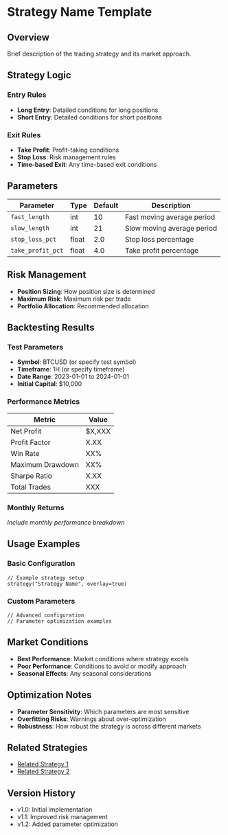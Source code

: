 # Strategy Name Template

## Overview

Brief description of the trading strategy and its market approach.

## Strategy Logic

### Entry Rules
- **Long Entry**: Detailed conditions for long positions
- **Short Entry**: Detailed conditions for short positions

### Exit Rules
- **Take Profit**: Profit-taking conditions
- **Stop Loss**: Risk management rules
- **Time-based Exit**: Any time-based exit conditions

## Parameters

| Parameter | Type | Default | Description |
|-----------|------|---------|-------------|
| `fast_length` | int | 10 | Fast moving average period |
| `slow_length` | int | 21 | Slow moving average period |
| `stop_loss_pct` | float | 2.0 | Stop loss percentage |
| `take_profit_pct` | float | 4.0 | Take profit percentage |

## Risk Management

- **Position Sizing**: How position size is determined
- **Maximum Risk**: Maximum risk per trade
- **Portfolio Allocation**: Recommended allocation

## Backtesting Results

### Test Parameters
- **Symbol**: BTCUSD (or specify test symbol)
- **Timeframe**: 1H (or specify timeframe)
- **Date Range**: 2023-01-01 to 2024-01-01
- **Initial Capital**: $10,000

### Performance Metrics
| Metric | Value |
|--------|-------|
| Net Profit | $X,XXX |
| Profit Factor | X.XX |
| Win Rate | XX% |
| Maximum Drawdown | XX% |
| Sharpe Ratio | X.XX |
| Total Trades | XXX |

### Monthly Returns
*Include monthly performance breakdown*

## Usage Examples

### Basic Configuration
```pinescript
// Example strategy setup
strategy("Strategy Name", overlay=true)
```

### Custom Parameters
```pinescript
// Advanced configuration
// Parameter optimization examples
```

## Market Conditions

- **Best Performance**: Market conditions where strategy excels
- **Poor Performance**: Conditions to avoid or modify approach
- **Seasonal Effects**: Any seasonal considerations

## Optimization Notes

- **Parameter Sensitivity**: Which parameters are most sensitive
- **Overfitting Risks**: Warnings about over-optimization
- **Robustness**: How robust the strategy is across different markets

## Related Strategies

- [Related Strategy 1](../path/to/strategy1.md)
- [Related Strategy 2](../path/to/strategy2.md)

## Version History

- v1.0: Initial implementation
- v1.1: Improved risk management
- v1.2: Added parameter optimization